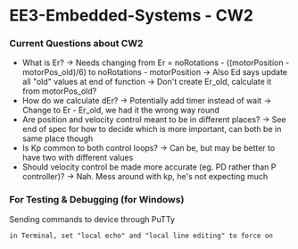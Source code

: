 # EE3-Embedded-Systems - CW2

### Current Questions about CW2
 
  - What is Er? 
     -> Needs changing from Er = noRotations - ((motorPosition - motorPos_old)/6) to noRotations - motorPosition
     -> Also Ed says update all "old" values at end of function
     -> Don't create Er_old, calculate it from motorPos_old? 
  - How do we calculate dEr?
     -> Potentially add timer instead of wait
     -> Change to Er - Er_old, we had it the wrong way round
  - Are position and velocity control meant to be in different places?
     -> See end of spec for how to decide which is more important, can both be in same place though
  - Is Kp common to both control loops?
     -> Can be, but may be better to have two with different values
  - Should velocity control be made more accurate (eg. PD rather than P controller)?
     -> Nah. Mess around with kp, he's not expecting much

### For Testing & Debugging (for Windows)

Sending commands to device through PuTTy

    in Terminal, set "local echo" and "local line editing" to force on
